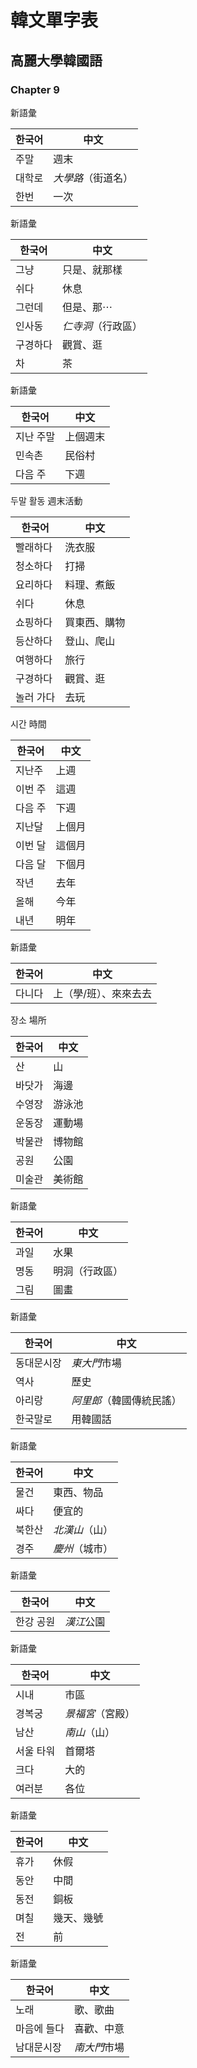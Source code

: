 # 韓文單字表


## 高麗大學韓國語


### Chapter 9

新語彙

한국어 | 中文
--- | ---
주말 | 週末
대학로 | *大學路*（街道名）
한번 | 一次


新語彙

한국어 | 中文
--- | ---
그냥 | 只是、就那樣
쉬다 | 休息
그런데 | 但是、那⋯
인사동 | *仁寺洞*（行政區）
구경하다 | 觀賞、逛
차 | 茶


新語彙

한국어 | 中文
--- | ---
지난 주말 | 上個週末
민속촌 | 民俗村
다음 주 | 下週


두말 활동 週末活動

한국어 | 中文
--- | ---
빨래하다 | 洗衣服
청소하다 | 打掃
요리하다 | 料理、煮飯
쉬다 | 休息
쇼핑하다 | 買東西、購物
등산하다 | 登山、爬山
여행하다 | 旅行
구경하다 | 觀賞、逛
놀러 가다 | 去玩


시간 時間

한국어 | 中文
--- | ---
지난주 | 上週
이번 주 | 這週
다음 주 | 下週
지난달 | 上個月
이번 달 | 這個月
다음 달 | 下個月
작년 | 去年
올해 | 今年
내년 | 明年


新語彙

한국어 | 中文
--- | ---
다니다 | 上（學/班）、來來去去


장소 場所

한국어 | 中文
--- | ---
산 | 山
바닷가 | 海邊
수영장 | 游泳池
운동장 | 運動場
박물관 | 博物館
공원 | 公園
미술관 | 美術館


新語彙

한국어 | 中文
--- | ---
과일 | 水果
명동 | 明洞（行政區）
그림 | 圖畫


新語彙

한국어 | 中文
--- | ---
동대문시장 | *東大門*市場
역사 | 歷史
아리랑 | *阿里郎*（韓國傳統民謠）
한국말로 | 用韓國話


新語彙

한국어 | 中文
--- | ---
물건 | 東西、物品
싸다 | 便宜的
북한산 | *北漢山*（山）
경주 | *慶州*（城市）


新語彙

한국어 | 中文
--- | ---
한강 공원 | *漢江*公園


新語彙

한국어 | 中文
--- | ---
시내 | 市區
경복궁 | *景福宮*（宮殿）
남산 | *南山*（山）
서울 타워 | 首爾塔
크다 | 大的
여러분 | 各位


新語彙

한국어 | 中文
--- | ---
휴가 | 休假
동안 | 中間
동전 | 銅板
며칠 | 幾天、幾號
전 | 前


新語彙

한국어 | 中文
--- | ---
노래 | 歌、歌曲
마음에 들다 | 喜歡、中意
남대문시장 | *南大門*市場
